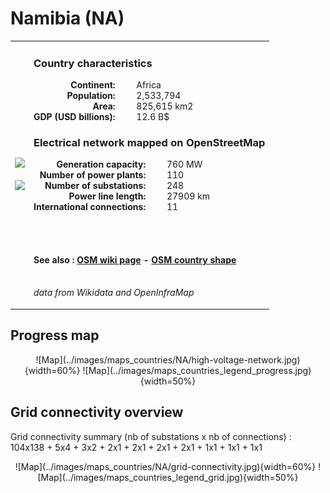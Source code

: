 # Namibia (NA)

<table width="90%">
<tr>
<td>
<img src="http://commons.wikimedia.org/wiki/Special:FilePath/Flag%20of%20Namibia.svg" width="250">
<br><br>
<img src="http://commons.wikimedia.org/wiki/Special:FilePath/Namibia%20%28orthographic%20projection%29.svg" width="250"></td>
<td>
<h3>Country characteristics</h3>
<div style="display: inline-block;text-align:right;margin-right:30px;font-weight: bold;">
Continent:<br>Population:<br>Area:<br>GDP (USD billions):
</div>
<div style="display: inline-block;">
Africa<br>2,533,794<br>825,615 km2<br>12.6 B$
</div>
<h3>Electrical network mapped on OpenStreetMap</h3>
<div style="display: inline-block;text-align:right;margin-right:30px;font-weight: bold;">Generation capacity:<br>
Number of power plants:<br>
Number of substations:<br>
Power line length:<br>
International connections:<br>
</div>
<div style="display: inline-block;">760 MW<br>
110<br>
248<br>
27909 km<br>
11<br>
</div>

<br><br><h4>See also :
<a href="https://wiki.openstreetmap.org/wiki/Power_networks/Namibia" target="_blank">OSM wiki page</a> -
<a href="https://openstreetmap.org/relation/195266" target="_blank">OSM country shape</a>
</h4>

<br><i>data from Wikidata and OpenInfraMap</i>
</td>
</tr>
</table>


## Progress map

<center>
![Map](../images/maps_countries/NA/high-voltage-network.jpg){width=60%}
![Map](../images/maps_countries_legend_progress.jpg){width=50%}
</center>



## Grid connectivity overview

Grid connectivity summary (nb of substations x nb of connections) :<br>104x138 + 5x4 + 3x2 + 2x1 + 2x1 + 2x1 + 2x1 + 1x1 + 1x1 + 1x1

<center>
![Map](../images/maps_countries/NA/grid-connectivity.jpg){width=60%}
![Map](../images/maps_countries_legend_grid.jpg){width=50%}
</center>

